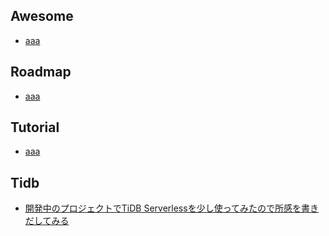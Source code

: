 ## Awesome
- [aaa](aaa)
## Roadmap
- [aaa](aaa)
## Tutorial
- [aaa](aaa)
## Tidb
- [開発中のプロジェクトでTiDB Serverlessを少し使ってみたので所感を書きだしてみる](https://qiita.com/simonritchie/items/bc2035c525a5913bdd55)